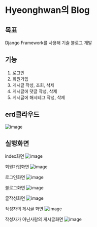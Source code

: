 # Hyeonghwan의 Blog

## 목표
Django Framework를 사용해 기술 블로그 개발

## 기능
1. 로그인
2. 회원가입
3. 게시글 작성, 조회, 삭제
4. 게시글에 댓글 작성, 삭제
5. 게시글에 해시테그 작성, 삭제

## erd클라우드
![image](https://github.com/RyuHyeonghwan/djangoproject/assets/74171208/e36ed236-a16d-4cab-9e96-5ee854377d9d)

## 실행화면
index화면
![image](https://github.com/RyuHyeonghwan/djangoproject/assets/74171208/985978a3-932c-45e3-9559-c95a7954f16b)

회원가입화면
![image](https://github.com/RyuHyeonghwan/djangoproject/assets/74171208/284fddd3-1295-4655-b19c-cce2fbbec1a1)

로그인화면
![image](https://github.com/RyuHyeonghwan/djangoproject/assets/74171208/4122aa3b-7029-4e95-b7e6-7719532d0af9)

블로그화면
![image](https://github.com/RyuHyeonghwan/djangoproject/assets/74171208/f73cc54f-32d1-423f-b5c0-589bb4262d27)

글작성화면
![image](https://github.com/RyuHyeonghwan/djangoproject/assets/74171208/ae8210c1-47ee-4d70-9a42-eec395925572)

작성자의 게시글 화면
![image](https://github.com/RyuHyeonghwan/djangoproject/assets/74171208/49d5818c-ea2a-4c23-b880-d311377da881)

작성자가 아닌사람의 게시글화면
![image](https://github.com/RyuHyeonghwan/djangoproject/assets/74171208/68a2d597-4c39-4277-a628-b4e4263a31c7)

